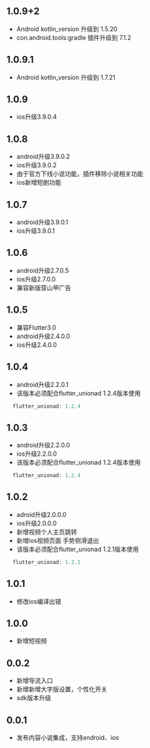 ## 1.0.9+2
* Android kotlin_version 升级到 1.5.20
* con.android.tools:gradle 插件升级到 7.1.2


## 1.0.9.1
* Android kotlin_version 升级到 1.7.21

## 1.0.9
* ios升级3.9.0.4

## 1.0.8
* android升级3.9.0.2
* ios升级3.9.0.2
* 由于官方下线小说功能，插件移除小说相关功能
* ios新增短剧功能

## 1.0.7
* android升级3.9.0.1
* ios升级3.9.0.1

## 1.0.6
* android升级2.7.0.5
* ios升级2.7.0.0
* 兼容新版穿山甲广告

## 1.0.5
* 兼容Flutter3.0
* android升级2.4.0.0
* ios升级2.4.0.0

## 1.0.4
* android升级2.2.0.1
* 该版本必须配合flutter_unionad 1.2.4版本使用
```dart
  flutter_unionad: 1.2.4
```

## 1.0.3
* android升级2.2.0.0
* ios升级2.2.0.0
* 该版本必须配合flutter_unionad 1.2.4版本使用
```dart
  flutter_unionad: 1.2.4
```

## 1.0.2

* adroid升级2.0.0.0
* ios升级2.0.0.0
* 新增视频个人主页跳转
* 新增ios视频页面 手势侧滑退出
* 该版本必须配合flutter_unionad 1.2.1版本使用
```dart
  flutter_unionad: 1.2.1
```

## 1.0.1

* 修改ios编译出错

## 1.0.0

* 新增短视频

## 0.0.2

* 新增导流入口
* 新增新增大字版设置，个性化开关
* sdk版本升级

## 0.0.1

* 发布内容小说集成，支持android、ios







